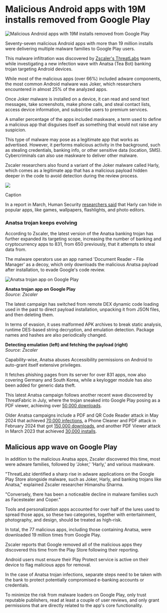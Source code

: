 # Malicious Android apps with 19M installs removed from Google Play

![Malicious Android apps with 19M installs removed from Google Play](https://www.bleepstatic.com/content/hl-images/2024/05/03/Android-2.jpg)

Seventy-seven malicious Android apps with more than 19 million installs were delivering multiple malware families to Google Play users.

This malware infiltration was discovered by [Zscaler's ThreatLabs](https://www.zscaler.com/blogs/security-research/android-document-readers-and-deception-tracking-latest-updates-anatsa) team while investigating a new infection wave with Anatsa (Tea Bot) banking trojan targeting Android devices.

While most of the malicious apps (over 66%) included adware components, the most common Android malware was Joker, which researchers encountered in almost 25% of the analyzed apps.

Once Joker malware is installed on a device, it can read and send text messages, take screenshots, make phone calls, and steal contact lists, access device information, and subscribe users to premium services.

A smaller percentage of the apps included maskware, a term used to define a malicious app that disguises itself as something that would not raise any suspicion.

This type of malware may pose as a legitimate app that works as advertised. However, it performs malicious activity in the background, such as stealing credentials, banking info, or other sensitive data (location, SMS). Cybercriminals can also use maskware to deliver other malware.

Zscaler researchers also found a variant of the Joker malware called Harly, which comes as a legitimate app that has a malicious payload hidden deeper in the code to avoid detection during the review process.

![](https://cms.zscaler.com/cdn-cgi/image/format=auto/sites/default/files/images/blogs/anatsa_2025_figure_5_0.png)

Caption

In a report in March, Human Security [researchers said](https://www.humansecurity.com/learn/blog/satori-perpectives-tracking-the-ongoing-evolution-of-harly-trojan-android-fraud/) that Harly can hide in popular apps, like games, wallpapers, flashlights, and photo editors.

### Anatsa trojan keeps evolving

According to Zscaler, the latest version of the Anatsa banking trojan has further expanded its targeting scope, increasing the number of banking and cryptocurrency apps to 831, from 650 previously, that it attempts to steal data from.

The malware operators use an app named 'Document Reader – File Manager' as a decoy, which only downloads the malicious Anatsa payload after installation, to evade Google's code review.

![Anatsa trojan app on Google Play](https://www.bleepstatic.com/images/news/u/1220909/2025/August/play.jpg)

**Anatsa trojan app on Google Play**  
_Source: Zscaler_

The latest campaign has switched from remote DEX dynamic code loading used in the past to direct payload installation, unpacking it from JSON files, and then deleting them.

In terms of evasion, it uses malformed APK archives to break static analysis, runtime DES-based string decryption, and emulation detection. Package names and hashes are also periodically changed.

**Detecting emulation (left) and fetching the payload (right)**  
_Source: Zscaler_

Capability-wise, Anatsa abuses Accessibility permissions on Android to auto-grant itself extensive privileges.

It fetches phishing pages from its server for over 831 apps, now also covering Germany and South Korea, while a keylogger module has also been added for generic data theft.

This latest Anatsa campaign follows another recent wave discovered by ThreatFabric in July, where the trojan sneaked into Google Play posing as a PDF viewer, achieving over [50,000 downloads](https://www.bleepingcomputer.com/news/security/android-malware-anatsa-infiltrates-google-play-to-target-us-banks/).

Older Anatsa campaigns include a PDF and QR Code Reader attack in May 2024 that achieved [70,000 infections](https://www.bleepingcomputer.com/news/security/over-90-malicious-android-apps-with-55m-installs-found-on-google-play/), a Phone Cleaner and PDF attack in February 2024 that got [150,000 downloads](https://www.bleepingcomputer.com/news/security/anatsa-android-malware-downloaded-150-000-times-via-google-play/), and another PDF Viewer attack in March 2023 that achieved [30,000 installs](https://www.bleepingcomputer.com/news/security/anatsa-android-trojan-now-steals-banking-info-from-users-in-us-uk/).

## Malicious app wave on Google Play

In addition to the malicious Anatsa apps, Zscaler discovered this time, most were adware families, followed by 'Joker,' 'Harly,' and various maskware.

"ThreatLabz identified a sharp rise in adware applications on the Google Play Store alongside malware, such as Joker, Harly, and banking trojans like Anatsa," explained Zscaler researcher Himanshu Sharma.

"Conversely, there has been a noticeable decline in malware families such as Facestealer and Coper."

Tools and personalization apps accounted for over half of the lures used to spread those apps, so these two categories, together with entertainment, photography, and design, should be treated as high-risk.

In total, the 77 malicious apps, including those containing Anatsa, were downloaded 19 million times from Google Play.

Zscaler reports that Google removed all of the malicious apps they discovered this time from the Play Store following their reporting.

Android users must ensure their Play Protect service is active on their device to flag malicious apps for removal.

In the case of Anatsa trojan infections, separate steps need to be taken with the bank to protect potentially compromised e-banking accounts or credentials.

To minimize the risk from malware loaders on Google Play, only trust reputable publishers, read at least a couple of user reviews, and only grant permissions that are directly related to the app's core functionality.